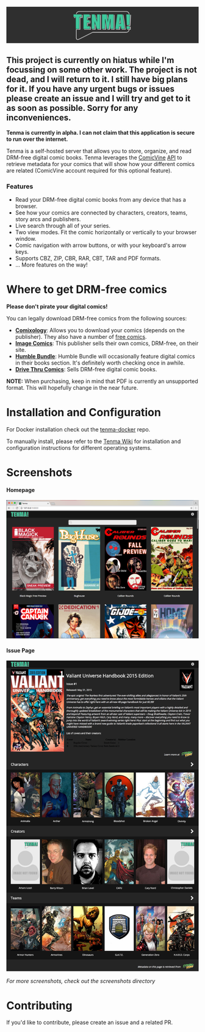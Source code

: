 ![logo-banner](./screenshots/banner.png)

## This project is currently on hiatus while I'm focussing on some other work. The project is not dead, and I will return to it. I still have big plans for it. If you have any urgent bugs or issues please create an issue and I will try and get to it as soon as possible. Sorry for any inconveniences. ##

**Tenma is currently in alpha. I can not claim that this application is secure to run over the internet.**

Tenma is a self-hosted server that allows you to store, organize, and read DRM-free digital comic books. Tenma leverages the [ComicVine](http://comicvine.gamespot.com) [API](http://comicvine.gamespot.com/api) to retrieve metadata for your comics that will show how your different comics are related (ComicVine account required for this optional feature).

### Features ###

* Read your DRM-free digital comic books from any device that has a browser.
* See how your comics are connected by characters, creators, teams, story arcs and publishers.
* Live search through all of your series.
* Two view modes. Fit the comic horizontally or vertically to your browser window.
* Comic navigation with arrow buttons, or with your keyboard's arrow keys.
* Supports CBZ, ZIP, CBR, RAR, CBT, TAR and PDF formats.
* ... More features on the way!

# Where to get DRM-free comics #

**Please don't pirate your digital comics!**

You can legally download DRM-free comics from the following sources:

- [**Comixology**](https://www.comixology.com/drm-free-backup): Allows you to download your comics (depends on the publisher). They also have a number of [free comics](https://www.comixology.com/free-comics).
- [**Image Comics**](https://imagecomics.com/): This publisher sells their own comics, DRM-free, on their site.
- [**Humble Bundle**](https://www.humblebundle.com/books): Humble Bundle will occasionally feature digital comics in their books section. It's definitely worth checking once in awhile.
- [**Drive Thru Comics**](http://drivethrucomics.com/): Sells DRM-free digital comic books.

**NOTE:** When purchasing, keep in mind that PDF is currently an unsupported format. This will hopefully change in the near future.

# Installation and Configuration #

For Docker installation check out the [tenma-docker](https://github.com/hmhrex/tenma-docker) repo.

To manually install, please refer to the [Tenma Wiki](https://github.com/hmhrex/Tenma/wiki) for installation and configuration instructions for different operating systems.

# Screenshots #

#### Homepage ####
![homepage](./screenshots/homepage.png)

#### Issue Page ####
![issue](./screenshots/issue.png)

*For more screenshots, check out the screenshots directory*

# Contributing #
If you'd like to contribute, please create an issue and a related PR.
